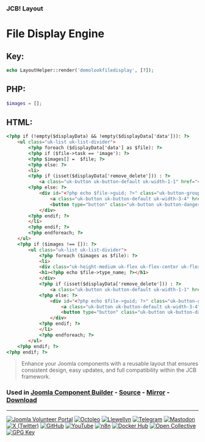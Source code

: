 ### JCB! Layout
# File Display Engine

## Key:
```php
echo LayoutHelper::render('demolookfiledisplay', [?]);
```

## PHP:
```php
$images = [];
```

## HTML:
```html
<?php if (!empty($displayData) && !empty($displayData['data'])): ?>
	<ul class="uk-list uk-list-divider">
		<?php foreach ($displayData['data'] as $file): ?>
		<?php if ($file->task == 'image'): ?>
		<?php $images[] =  $file; ?>
		<?php else: ?>
		<li>
		<?php if (isset($displayData['remove_delete'])) : ?>
			<a class="uk-button uk-button-default uk-width-1-1" href="<?php echo $file->link; ?>" download>(<?php echo $file->type_name; ?>) <?php echo $file->name; ?></a>
		<?php else: ?>
			<div id="<?php echo $file->guid; ?>" class="uk-button-group uk-width-1-1 uk-margin-small-bottom">
				<a class="uk-button uk-button-default uk-width-3-4" href="<?php echo $file->link; ?>" download>(<?php echo $file->type_name; ?>) <?php echo $file->name; ?></a>
				<button type="button" class="uk-button uk-button-danger uk-width-1-4" uk-icon="trash" onclick="VDMDeleteFile('file_vdm_uploader', '<?php echo $file->guid; ?>');"></button>
			</div>
		<?php endif; ?>
		</li>
		<?php endif; ?>
		<?php endforeach; ?>
	</ul>
	<?php if ($images !== []): ?>
		<ul class="uk-list uk-list-divider">
			<?php foreach ($images as $file): ?>
			<li>
			<div class="uk-height-medium uk-flex uk-flex-center uk-flex-middle uk-background-cover uk-light" data-src="<?php echo $file->link; ?>" uk-img>
			<h1><?php echo $file->type_name; ?></h1>
			</div>
			<?php if (isset($displayData['remove_delete'])) : ?>
				<a class="uk-button uk-button-default uk-width-1-1" href="<?php echo $file->link; ?>" download>(<?php echo $file->type_name; ?>) <?php echo $file->name; ?></a>
			<?php else: ?>
				<div id="<?php echo $file->guid; ?>" class="uk-button-group uk-width-1-1 uk-margin-small-bottom">
					<a class="uk-button uk-button-default uk-width-3-4" href="<?php echo $file->link; ?>" download>(<?php echo $file->type_name; ?>) <?php echo $file->name; ?></a>
					<button type="button" class="uk-button uk-button-danger uk-width-1-4" uk-icon="trash" onclick="VDMDeleteFile('file_vdm_uploader', '<?php echo $file->guid; ?>');"></button>
				</div>
			<?php endif; ?>
			</li>
			<?php endforeach; ?>
		</ul>
	<?php endif; ?>
<?php endif; ?>
```

> Enhance your Joomla components with a reusable layout that ensures consistent design, easy updates, and full compatibility within the JCB framework.

### Used in [Joomla Component Builder](https://www.joomlacomponentbuilder.com) - [Source](https://git.vdm.dev/joomla/Component-Builder) - [Mirror](https://github.com/vdm-io/Joomla-Component-Builder) - [Download](https://git.vdm.dev/joomla/pkg-component-builder/releases)

---
[![Joomla Volunteer Portal](https://img.shields.io/badge/-Joomla-gold?logo=joomla)](https://volunteers.joomla.org/joomlers/1396-llewellyn-van-der-merwe "Join Llewellyn on the Joomla Volunteer Portal: Shaping the Future Together!") [![Octoleo](https://img.shields.io/badge/-Octoleo-black?logo=linux)](https://git.vdm.dev/octoleo "--quiet") [![Llewellyn](https://img.shields.io/badge/-Llewellyn-ffffff?logo=gitea)](https://git.vdm.dev/Llewellyn "Collaborate and Innovate with Llewellyn on Git: Building a Better Code Future!") [![Telegram](https://img.shields.io/badge/-Telegram-blue?logo=telegram)](https://t.me/Joomla_component_builder "Join Llewellyn and the Community on Telegram: Building Joomla Components Together!") [![Mastodon](https://img.shields.io/badge/-Mastodon-9e9eec?logo=mastodon)](https://joomla.social/@llewellyn "Connect and Engage with Llewellyn on Joomla Social: Empowering Communities, One Post at a Time!") [![X (Twitter)](https://img.shields.io/badge/-X-black?logo=x)](https://x.com/llewellynvdm "Join the Conversation with Llewellyn on X: Where Ideas Take Flight!") [![GitHub](https://img.shields.io/badge/-GitHub-181717?logo=github)](https://github.com/Llewellynvdm "Build, Innovate, and Thrive with Llewellyn on GitHub: Turning Ideas into Impact!") [![YouTube](https://img.shields.io/badge/-YouTube-ff0000?logo=youtube)](https://www.youtube.com/@OctoYou "Explore, Learn, and Create with Llewellyn on YouTube: Your Gateway to Inspiration!") [![n8n](https://img.shields.io/badge/-n8n-black?logo=n8n)](https://n8n.io/creators/octoleo "Effortless Automation and Impactful Workflows with Llewellyn on n8n!") [![Docker Hub](https://img.shields.io/badge/-Docker-grey?logo=docker)](https://hub.docker.com/u/llewellyn "Llewellyn on Docker: Containerize Your Creativity!") [![Open Collective](https://img.shields.io/badge/-Donate-green?logo=opencollective)](https://opencollective.com/joomla-component-builder "Donate towards JCB: Help Llewellyn financially so he can continue developing this great tool!") [![GPG Key](https://img.shields.io/badge/-GPG-blue?logo=gnupg)](https://git.vdm.dev/Llewellyn/gpg "Unlock Trust and Security with Llewellyn's GPG Key: Your Gateway to Verified Connections!")